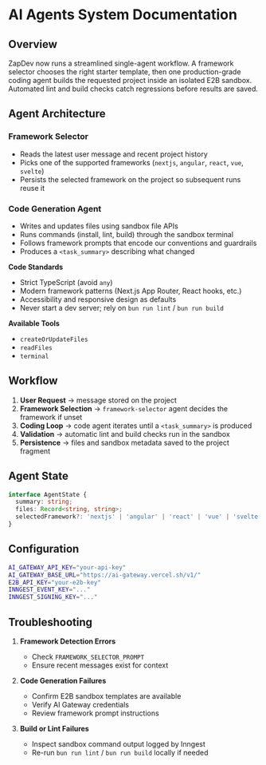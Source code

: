# AI Agents System Documentation

## Overview

ZapDev now runs a streamlined single-agent workflow. A framework selector chooses the right starter template, then one production-grade coding agent builds the requested project inside an isolated E2B sandbox. Automated lint and build checks catch regressions before results are saved.

## Agent Architecture

### Framework Selector
- Reads the latest user message and recent project history
- Picks one of the supported frameworks (`nextjs`, `angular`, `react`, `vue`, `svelte`)
- Persists the selected framework on the project so subsequent runs reuse it

### Code Generation Agent
- Writes and updates files using sandbox file APIs
- Runs commands (install, lint, build) through the sandbox terminal
- Follows framework prompts that encode our conventions and guardrails
- Produces a `<task_summary>` describing what changed

**Code Standards**
- Strict TypeScript (avoid `any`)
- Modern framework patterns (Next.js App Router, React hooks, etc.)
- Accessibility and responsive design as defaults
- Never start a dev server; rely on `bun run lint` / `bun run build`

**Available Tools**
- `createOrUpdateFiles`
- `readFiles`
- `terminal`

## Workflow

1. **User Request** → message stored on the project
2. **Framework Selection** → `framework-selector` agent decides the framework if unset
3. **Coding Loop** → code agent iterates until a `<task_summary>` is produced
4. **Validation** → automatic lint and build checks run in the sandbox
5. **Persistence** → files and sandbox metadata saved to the project fragment

## Agent State

```typescript
interface AgentState {
  summary: string;
  files: Record<string, string>;
  selectedFramework?: 'nextjs' | 'angular' | 'react' | 'vue' | 'svelte';
}
```

## Configuration

```bash
AI_GATEWAY_API_KEY="your-api-key"
AI_GATEWAY_BASE_URL="https://ai-gateway.vercel.sh/v1/"
E2B_API_KEY="your-e2b-key"
INNGEST_EVENT_KEY="..."
INNGEST_SIGNING_KEY="..."
```

## Troubleshooting

1. **Framework Detection Errors**
   - Check `FRAMEWORK_SELECTOR_PROMPT`
   - Ensure recent messages exist for context

2. **Code Generation Failures**
   - Confirm E2B sandbox templates are available
   - Verify AI Gateway credentials
   - Review framework prompt instructions

3. **Build or Lint Failures**
   - Inspect sandbox command output logged by Inngest
   - Re-run `bun run lint` / `bun run build` locally if needed

